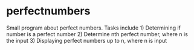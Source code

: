 # perfectnumbers
Small program about perfect numbers. Tasks include 1) Determining if number is a perfect number 2) Determine nth perfect number, where n is the input 3) Displaying perfect numbers up to n, where n is input
